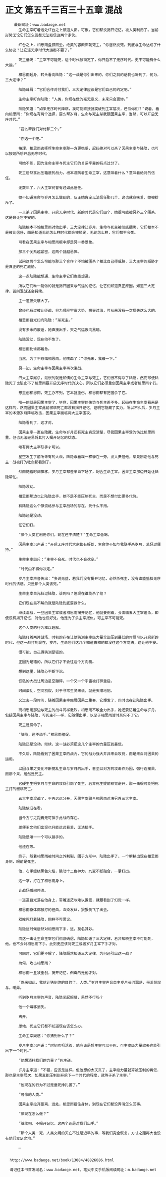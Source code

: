 # 正文 第五千三百三十五章 混战
        最新网址：www.badaoge.net
          生命主宰盯着远处红台之上那道人影，可恨，它们都没揭开记忆，被人类利用了。当前形势无论它们怎么说都无法取信这两个家伙。
      
          红台之上，相思雨盘膝而坐，绝美的容颜面朝死主，“你居然没死，到底与生命达成了什么协议？让它连无序时代大运都不要了。”
      
          死主低喝：“主宰不可能死，这个时代被锁定了，你开启不了无序时代。更不可能有什么大运。”
      
          相思雨起身，转头看向陆隐：“这一战是你引出来的，你们之前的话我也听到了，何为，三大定律？”
      
          陆隐耸肩：“它们合作对付我们，三大定律应该是它们自己的约定吧。”
      
          生命主宰盯向陆隐：“人类，你现在做的毫无意义，未来只会更惨。”
      
          陆隐笑道：“如果无序时代降临，我可能直接就突破到主宰层次，还怕你们？”说着，看向相思雨：“你现在有两个选择，要么帮岁月，生命与死主杀我跟因果主宰，当然，可以开启无序时代。”
      
          “要么帮我们对付那三个。”
      
          “你选一个吧。”
      
          按理，相思雨选择帮生命主宰那一方更稳妥，起码绝对可以杀了因果主宰与陆隐，也可以按她所想开启无序时代。
      
          可她不能，因为生命主宰与死主它们的关系牢靠的有点过分了。
      
          死主居然拿出压箱底的战力，根本没防着生命主宰，这意味着什么？意味着绝对的信任。
      
          无数年了，六大主宰何曾有过如此信任。
      
          她不知道生命与岁月怎么做到的，反正她肯定无法信任那几个，这也就意味着，她被排斥了。
      
          一旦杀了因果主宰，开启无序时代，新的时代是它们四个，她很可能被另外三个围杀，这是最让它不安的。
      
          陆隐根本不怕相思雨对他出手，三大定律让岁月，生命与死主被彻底捆绑，它们根本不是彼此信任，而是知道无论怎么样时代都会被锁定，无论怎么样，它们都不会死。
      
          可看在因果主宰与相思雨眼中却是另一番景象。
      
          那三个关系越紧密，这两个就越忌惮。
      
          试问这两个怎么可能与那三个合作？不怕被围杀？相比自己得威胁，三大主宰的威胁才是真正的死亡威胁。
      
          这一点陆隐能想通，生命主宰它们也能想通。
      
          所以它们唯一能做的就是揭开因果与气运的记忆，让它们知道真正原因，知道三大定律，否则混战还会持续。
      
          主一道损失够大了。
      
          曾经也有过彼此征战，只为顺应宇宙大势，瞒天过海，可从来没有一次损失这么大的。
      
          相思雨目光扫向陆隐：“杀死主。”
      
          没有多余的废话，她直接出手，天之气运轰向黑暗。
      
          陆隐没动，现在他不急了。
      
          相思雨比谁都着急。
      
          当然，为了不惹恼相思雨，他咳血了：“你先来，我缓一下。”
      
          另一边，生命主宰与因果主宰再次激战。
      
          四大主宰厮杀，最恨的就是知情的生命主宰与死主，它们恨不得杀了陆隐，然而即便陆隐死了也阻止不了相思雨要开启无序时代的决心，所以它们必须重创因果主宰或者相思雨才行。
      
          想重创相思雨，死主办不到，它本就重伤，相思雨都有把握杀了它。
      
          唯一的就是因果主宰了，毕竟，因果主宰的伤势与死主差不多，起码在生命主宰看来是这样的，然而因果主宰此前濒临死亡都没有揭开记忆，证明它隐藏了实力，所以不久后，岁月主宰的本源岁月降临攻击，因果主宰面临两大主宰围攻。
      
          陆隐看到了，这才对。
      
          因果主宰一直在隐藏，生命与岁月还有死主肯定清楚，尽管因果主宰受的伤比相思雨重，但也无法轻易将其打入揭开记忆的状态。
      
          唯有两大主宰联手才可以。
      
          星空发生了前所未有的大战，陆隐跟看戏一样躲在一旁，没人责怪他，毕竟刚刚他与死主一战被打的吐血都看到了。
      
          然而随着时间推移，岁月主宰都差亲自下场了，配合生命主宰，因果主宰那边开始让陆隐帮忙。
      
          陆隐没动。
      
          相思雨那边也让陆隐出手，她不是不能压制死主，而是不想付出更多代价。
      
          有陆隐这么个够资格参与主宰战场的存在，凭什么不用。
      
          陆隐还是没动。
      
          任它们打。
      
          “那个人类在利用你们，现在还不清楚？”生命主宰低喝。
      
          因果主宰沉声道：“开启无序时代大家都有好处，生命你不如与我联手杀岁月，总好过僵持。”
      
          生命主宰怒斥：“主宰不会死，时代也不会改变。”
      
          “时代由不得你决定。”
      
          岁月主宰声音传出：“多说无益，若我们没有揭开记忆，必然杀死主，没有谁能抵挡无序时代的诱惑。只是那个人类该死。”
      
          生命主宰目光扫过陆隐，该死吗？但现在谁能杀了他？
      
          它们现在最不解的就是陆隐到底要做什么。
      
          继续混战，一旦因果主宰或者相思雨揭开记忆，他就要倒霉，会面临五大主宰追杀，即便没有揭开记忆，对他也没好处，他是为了杀主宰报仇，可主宰不可能死。
      
          这个人类的行为难以理解。
      
          陆隐盯着两片战场，时初的存在让他猜测主宰级力量全部压到最低的时候可以开启新的时代，但这一战打到现在，岁月，生命它们这几个知道真相的都没往这个方向猜，这让他不安。
      
          很可能，自己得猜测是错的。
      
          正因为是错的，所以它们才不会往这个方向猜。
      
          想到这里，陆隐心不断下沉。
      
          恢弘的大战让周边星空蹦碎，一个又一个宇宙被打碎重启。
      
          时间紊乱，空间割裂，对于寻常生灵来说，就是天塌地陷。
      
          又过去一段时间，随着因果主宰施展因果二重奏，它爆发了，同时也在让陆隐出手。
      
          而相思雨那边与死主的战斗同样激烈，相思雨不敢全力出手，她还要防着生命与岁月，包括因果主宰与陆隐，可死主不一样，它随便出手，以至于相思雨暂时奈何不了它。
      
          死主是拼命了。
      
          “陆隐，还不动手。”相思雨催促。
      
          陆隐还是没动，继续，这一战必须把这几个主宰的力量压到最低。
      
          不久后，陆隐看到了因果主宰的战力，它的战力强大并非来自攻伐，而是来自对因果的运用。
      
          以因与果之变化不断搅乱生命与岁月的出手，甚至以对方的攻击作为因，强行连接果，而那个果，居然是死主。
      
          它硬生生把岁月与生命的攻伐引向了死主，若非死主提前察觉避开，那一击很可能把死主打的濒临死亡。
      
          五大主宰混战了，不再远远分开，因果主宰联合相思雨对决另外三大主宰。
      
          陆隐依旧在看。
      
          当今方寸之距再无可插手此战的存在。
      
          即便王文他们出现也只能远远看着，无法插手。
      
          陆隐是唯一一个可以插手的。
      
          他还在等。
      
          终于，随着相思雨被时间之外割裂，困于方形中，陆隐出手了，一个瞬移出现在相思雨身侧，眼前是死主。
      
          他，右手缠绕黑色火焰，跳动十二色神力，九变不断融合，一掌打出。
      
          这一掌，打在了相思雨身上。
      
          让战场瞬间停滞。
      
          一道道目光落在他身上，带着迷茫与难以置信，就跟看到了幻觉一样。
      
          相思雨身体都被打的扭曲，血染发丝，狠狠倒飞了出去。
      
          双眸死盯着陆隐，同样不可思议。
      
          陆隐这时候居然对相思雨下手，这，莫名其妙。
      
          而这一击让生命主宰它们彻底确信，陆隐知道了三大定律，若非知晓主宰不可能死，他，也不会对相思雨下手。此刻更应该对死主或者岁月主宰下手才对。
      
          可同时，它们更不解了，陆隐既然知道三大定律，为何还引出这一战？
      
          为何，攻击相思雨？
      
          相思雨一旦被重创，揭开记忆，倒霉的是他才对。
      
          “原来如此，我估计猜到你的目的了，人类。”岁月主宰声音自主岁月长河飘落，带着惊叹与，嘲弄。
      
          听到岁月主宰的声音，陆隐闭起眼睛，果然不行吗？
      
          他一个瞬移消失。
      
          离开。
      
          原地，死主它们都不知道现在该怎么办。
      
          生命主宰疑惑：“你猜到什么了？”
      
          岁月主宰沉声道：“时初老祖活着，他应该是想主宰可以不死，可主宰级力量散去也能引出下一个时代。”
      
          “他想消耗我们的力量？”死主道。
      
          岁月主宰道：“不错，应该是这样。但他想的太天真了，主宰级力量就算被压制的再低，那也是主宰层次，如果真能压制到开启下一个时代的程度，就等于杀了主宰。”
      
          “他现在的行为不过是垂死挣扎罢了。”
      
          “可怜的人类。”
      
          因果主宰拉开距离，远处，相思雨捂住身体，到现在它们都没弄清怎么回事。
      
          “那现在怎么做？”
      
          “继续吧，不揭开记忆，这两个还是对我们出手。”
      
          “那个人类一死，人类文明的灭亡不过是迟早的事，等我们完全恢复，方寸之距再大也没有他们立足之地。”
      
          …
      
      
      http://www.badaoge.net/book/13084/48826086.html
      
      请记住本书首发域名：www.badaoge.net。笔尖中文手机版阅读网址：m.badaoge.net